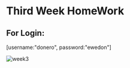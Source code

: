 # Third Week HomeWork

## For Login: 
[username:"donero", password:"ewedon"]

![week3](https://user-images.githubusercontent.com/81578763/202924972-3f2edc60-17f5-4bb4-aa44-5a8c10d319e5.jpg)
